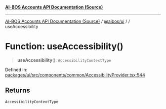 [**AI-BOS Accounts API Documentation (Source)**](../../../README.md)

***

[AI-BOS Accounts API Documentation (Source)](../../../README.md) / [@aibos/ui](../README.md) / [](../README.md) / useAccessibility

# Function: useAccessibility()

> **useAccessibility**(): `AccessibilityContextType`

Defined in: [packages/ui/src/components/common/AccessibilityProvider.tsx:544](https://github.com/pohlai88/accounts/blob/48103fb36d28b2b9bfb33472b6de2f719773cde9/packages/ui/src/components/common/AccessibilityProvider.tsx#L544)

## Returns

`AccessibilityContextType`
